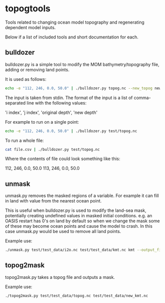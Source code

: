 # topogtools

Tools related to changing ocean model topography and regenerating dependent model inputs.

Below if a list of included tools and short documentation for each.

## bulldozer

bulldozer.py is a simple tool to modify the MOM bathymetry/topography file, adding or removing land points.

It is used as follows:

```bash
echo -e "112, 246, 0.0, 50.0" | ./bulldozer.py topog.nc --new_topog new_topog.nc
```

The input is taken from stdin. The format of the input is a list of
comma-separated line with the following values:

'i index', 'j index', 'original depth', 'new depth'

For example to run on a single point:

```bash
echo -e "112, 246, 0.0, 50.0" | ./bulldozer.py test/topog.nc
```

To run a whole file:

```bash
cat file.csv | ./bulldozer.py test/topog.nc
```

Where the contents of file could look something like this:

112, 246, 0.0, 50.0
113, 246, 0.0, 50.0

## unmask

unmask.py removes the masked regions of a variable. For example it can fill in land with value from the nearest ocean point.

This is useful when bulldozer.py is used to modify the land-sea mask, potentially creating undefined values in masked initial conditions. e.g. an OASIS restart has 0's on land by default so when we change the mask some of these may become ocean points and cause the model to crash. In this case unmask.py would be used to remove all land points.

Example use:

```bash
./unmask.py test/test_data/i2o.nc test/test_data/kmt.nc kmt --output_file test/test_data/new_i2o.nc --flip_mask
```

## topog2mask

topog2mask.py takes a topog file and outputs a mask.

Example use:

```bash
./topog2mask.py test/test_data/topog.nc test/test_data/new_kmt.nc
```

